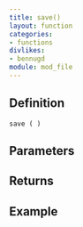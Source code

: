 ```yaml
---
title: save()
layout: function
categories:
- functions
divlikes:
- bennugd
module: mod_file
---
```


## Definition

    save ( )

## Parameters

## Returns

## Example
